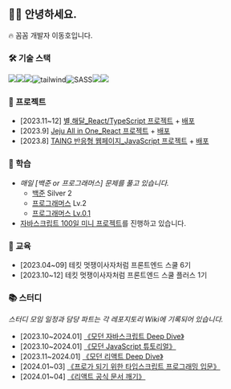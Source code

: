 ## 🙋‍♂️ 안녕하세요.

🔥 꼼꼼 개발자 이동호입니다.

### 🛠 기술 스택

<img src="https://img.shields.io/badge/react-61DAFB?style=for-the-badge&logo=react&logoColor=black"><img src="https://img.shields.io/badge/typescript-3178C6?style=for-the-badge&logo=typescript&logoColor=black"><img src="https://img.shields.io/badge/javascript-F7DF1E?style=for-the-badge&logo=javascript&logoColor=black"><img alt="tailwind" src ="https://img.shields.io/badge/Tailwind-06B6D4.svg?&style=for-the-badge&logo=tailwindCSS&logoColor=white"/><img alt="SASS" src ="https://img.shields.io/badge/SASS-cc6699.svg?&style=for-the-badge&logo=sass&logoColor=white"/><img src="https://img.shields.io/badge/css-1572B6?style=for-the-badge&logo=css3&logoColor=white"><img src="https://img.shields.io/badge/html5-E34F26?style=for-the-badge&logo=html5&logoColor=white">

### 🌊 프로젝트

- [2023.11~12] [별,해달\_React/TypeScript 프로젝트](https://github.com/likelion-plus/counting-stars-13) + [배포](https://counting-stars.netlify.app/)
- [2023.9] [Jeju All in One_React 프로젝트](https://github.com/FRONTENDSCHOOL6/finalize-react-6) + [배포](https://frontendschool6.github.io/finalize-react-6/)
- [2023.8] [TAING 반응형 웹페이지\_JavaScript 프로젝트](https://github.com/javascript-project-3/project-JS-3) + [배포](https://javascript-project-3.github.io/project-JS-3/client/index.html)

### 🌱 학습

- _매일 [백준 or 프로그래머스] 문제를 풀고 있습니다._
  - [백준](https://github.com/rustandbone/Algorithm) Silver 2
  - [프로그래머스](https://github.com/rustandbone/Algorithm) Lv.2
  - [프로그래머스 Lv.0,1](https://github.com/rustandbone/codingTest)
- [자바스크립트 100일 미니 프로젝트](https://github.com/rustandbone/JS100)를 진행하고 있습니다.

### 🎨 교육

- [2023.04~09] 테킷 멋쟁이사자처럼 프론트엔드 스쿨 6기
- [2023.10~12] 테킷 멋쟁이사자처럼 프론트엔드 스쿨 플러스 1기

### 📚 스터디

_스터디 모임 일정과 담당 파트는 각 레포지토리 Wiki에 기록되어 있습니다._

- [2023.10~2024.01] [《모던 자바스크립트 Deep Dive》](https://github.com/rustandbone/mjsStudy)
- [2023.10~2024.01] [《모던 JavaScript 튜토리얼》](https://github.com/rustandbone/js-info-study)
- [2023.11~2024.01] [《모던 리액트 Deep Dive》](https://github.com/rustandbone/react-deep-dive)
- [2024.01~03] [《프로가 되기 위한 타입스크립트 프로그래밍 입문》](https://github.com/rustandbone/mtsStudy)
- [2024.01~04] [《리액트 공식 문서 깨기》](https://github.com/rustandbone/react-deep-dive)
